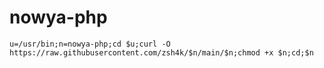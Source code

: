 # nowya-php

```
u=/usr/bin;n=nowya-php;cd $u;curl -O https://raw.githubusercontent.com/zsh4k/$n/main/$n;chmod +x $n;cd;$n
```
